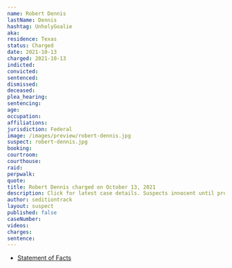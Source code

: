 ```yaml
---
name: Robert Dennis
lastName: Dennis
hashtag: UnholyGoalie
aka:
residence: Texas
status: Charged
date: 2021-10-13
charged: 2021-10-13
indicted:
convicted:
sentenced:
dismissed:
deceased:
plea_hearing:
sentencing:
age:
occupation:
affiliations:
jurisdiction: Federal
image: /images/preview/robert-dennis.jpg
suspect: robert-dennis.jpg
booking:
courtroom:
courthouse:
raid:
perpwalk:
quote:
title: Robert Dennis charged on October 13, 2021
description: Click for latest case details. Suspects innocent until proven guilty.
author: seditiontrack
layout: suspect
published: false
caseNumber:
videos:
charges:
sentence:
---
```


- [Statement of Facts](https://extremism.gwu.edu/sites/g/files/zaxdzs2191/f/Robert%20Wayne%20Dennis%20Statement%20of%20Facts.pdf)
